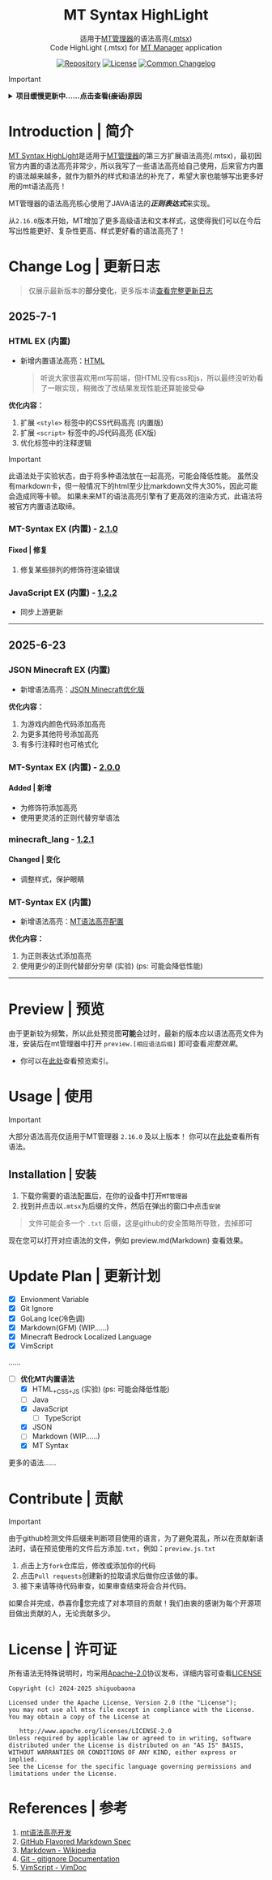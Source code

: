 <h1 align="center"><b>MT Syntax HighLight</b></h1>
<p align="center">
  适用于<a href="https://mt2.cn">MT管理器</a>的语法高亮(<a href="https://mt2.cn/guide/file/mt-syntax.html">.mtsx</a>)<br>
  Code HighLight (.mtsx) for <a href="https://mt2.cn">MT Manager</a> application
</p>

<p align="center">
<a href="https://github.com/guobao2333/MT-syntax-highlight"><img alt="Repository" src="https://img.shields.io/badge/Github-%230A0A0A.svg?&style=flat-square&logo=Github&logoColor=white"/></a>
<a href="https://github.com/guobao2333/MT-syntax-highlight/LICENSE"><img alt="License" src="https://img.shields.io/github/license/guobao2333/MT-syntax-highlight?style=flat&logo=apache&label=Licence&color=blue"></a>
<a href="https://common-changelog.org"><img alt="Common Changelog" src="https://common-changelog.org/badge.svg"/></a>
</p>

> [!IMPORTANT]
> <details>
> <summary><b>项目缓慢更新中……点击查看<s>(废话)</s>原因</b></summary>
> <br><p>虽然我知道我写的性能不好，但我依旧在改进和使用自己编写的语法高亮，因为我为自己所创造出的内容感到骄傲。在后续可能只会进行少量更新，但更新频率将会无限趋近于停更。我的精力并不足以让我维护这些项目，因为我可能需要花费比别人多10倍甚至更多的时间去完成，甚至还做不到同等程度。所以我并不相信“努力就一定会成功”这种狗屁鸡汤，我相信的不是努力，而是天赋和努力互相成就，因为没有天赋一切都是白费力气。</p>
</details>

# Introduction | 简介
[MT Syntax HighLight](https://github.com/guobao2333/MT-syntax-highlight)是适用于[MT管理器](https://mt2.cn)的第三方扩展语法高亮(.mtsx)，最初因官方内置的语法高亮非常少，所以我写了一些语法高亮给自己使用，后来官方内置的语法越来越多，就作为额外的样式和语法的补充了，希望大家也能够写出更多好用的mt语法高亮！

MT管理器的语法高亮核心使用了JAVA语法的***正则表达式***来实现。

从`2.16.0`版本开始，MT增加了更多高级语法和文本样式，这使得我们可以在今后写出性能更好、复杂性更高、样式更好看的语法高亮了！
# Change Log | 更新日志
> 仅展示最新版本的**部分变化**，更多版本请[查看完整更新日志](CHANGELOG.md)
## 2025-7-1
### HTML EX (内置)

+ 新增内置语法高亮：[HTML](mtsx/builtin/JSON_Minecraft.mtsx)
  > 听说大家很喜欢用mt写前端，但HTML没有css和js，所以最终没听劝看了一眼实现，稍微改了改结果发现性能还算能接受😂

**优化内容：**
1. 扩展 `<style>` 标签中的CSS代码高亮 (内置版)
2. 扩展 `<script>` 标签中的JS代码高亮 (EX版)
3. 优化标签中的注释逻辑

> [!IMPORTANT]
> 此语法处于实验状态，由于将多种语法放在一起高亮，可能会降低性能。
> 虽然没有markdown卡，但一般情况下的html至少比markdown文件大30%，因此可能会造成同等卡顿。
> 如果未来MT的语法高亮引擎有了更高效的渲染方式，此语法将被官方内置语法取缔。

### MT-Syntax EX (内置) - [2.1.0](https://github.com/guobao2333/MT-syntax-highlight/commit/0a53f69)
#### Fixed | 修复

1. 修复某些排列的修饰符渲染错误

### JavaScript EX (内置) - [1.2.2](https://github.com/guobao2333/MT-syntax-highlight/commit/ed9191f)

* 同步上游更新

___
## 2025-6-23
### JSON Minecraft EX (内置)

+ 新增语法高亮：[JSON Minecraft优化版](mtsx/builtin/JSON_Minecraft.mtsx)

**优化内容：**
1. 为游戏内颜色代码添加高亮
2. 为更多其他符号添加高亮
3. 有多行注释时也可格式化

### MT-Syntax EX (内置) - [2.0.0](https://github.com/guobao2333/MT-syntax-highlight/commit/f4a1007)
#### Added | 新增

+ 为修饰符添加高亮
+ 使用更灵活的正则代替穷举语法

### minecraft_lang - [1.2.1](https://github.com/guobao2333/MT-syntax-highlight/commit/f891ad1)
#### Changed | 变化

* 调整样式，保护眼睛

### MT-Syntax EX (内置)

+ 新增语法高亮：[MT语法高亮配置](mtsx/builtin/MT-Syntax.mtsx)

**优化内容：**
1. 为正则表达式添加高亮
2. 使用更少的正则代替部分穷举 (实验) (ps: 可能会降低性能)

___
# Preview | 预览
由于更新较为频繁，所以此处预览图**可能**会过时，最新的版本应以语法高亮文件为准，安装后在mt管理器中打开 `preview.[相应语法后缀]` 即可查看*完整效果*。  
- 你可以在[此处](preview/)查看预览索引。

# Usage | 使用
> [!IMPORTANT]
> 大部分语法高亮仅适用于MT管理器 `2.16.0` 及以上版本！
你可以在[此处](mtsx/)查看所有语法。

## Installation | 安装
1. 下载你需要的语法配置后，在你的设备中打开`MT管理器`
2. 找到并点击以`.mtsx`为后缀的文件，然后在弹出的窗口中点击`安装`
> 文件可能会多一个 `.txt` 后缀，这是github的安全策略所导致，去掉即可

现在您可以打开对应语法的文件，例如 preview.md(Markdown) 查看效果。

# Update Plan | 更新计划
- [x] Envionment Variable
- [x] Git Ignore
- [x] GoLang Ice(冷色调)
- [x] Markdown(GFM) (WIP……)
- [x] Minecraft Bedrock Localized Language
- [x] VimScript

……

- [ ] **优化MT内置语法**
  - [x] HTML<sub>+CSS+JS</sub> (实验) (ps: 可能会降低性能)
  - [ ] Java
  - [x] JavaScript
    - [ ] TypeScript
  - [x] JSON
  - [ ] Markdown (WIP……)
  - [x] MT Syntax

更多的语法……

# Contribute | 贡献
> [!IMPORTANT]
> 由于github检测文件后缀来判断项目使用的语言，为了避免混乱，所以在贡献新语法时，请在预览使用的文件后方添加`.txt`，例如：`preview.js.txt`

1. 点击上方`fork`仓库后，修改或添加你的代码
2. 点击`Pull requests`创建新的拉取请求后做你应该做的事。
3. 接下来请等待代码审查，如果审查结束将会合并代码。

如果合并完成，恭喜你🎉您完成了对本项目的贡献！我们由衷的感谢为每个开源项目做出贡献的人，无论贡献多少。

# License | 许可证
所有语法无特殊说明时，均采用[Apache-2.0](http://www.apache.org/licenses/LICENSE-2.0)协议发布，详细内容可查看[LICENSE](./LICENSE)

    Copyright (c) 2024-2025 shiguobaona

    Licensed under the Apache License, Version 2.0 (the "License");
    you may not use all mtsx file except in compliance with the License.
    You may obtain a copy of the License at

       http://www.apache.org/licenses/LICENSE-2.0
    Unless required by applicable law or agreed to in writing, software
    distributed under the License is distributed on an "AS IS" BASIS,
    WITHOUT WARRANTIES OR CONDITIONS OF ANY KIND, either express or implied.
    See the License for the specific language governing permissions and
    limitations under the License.

# References | 参考
1. [mt语法高亮开发](https://mt2.cn/guide/file/mt-syntax.html)
2. [GitHub Flavored Markdown Spec](https://github.github.com/gfm)
3. [Markdown - Wikipedia](https://wikipedia.org/wiki/Markdown)
4. [Git - gitignore Documentation](https://git-scm.com/docs/gitignore)
5. [VimScript - VimDoc](https://vimdoc.sourceforge.net/htmldoc/usr_41.html)
